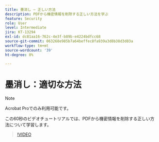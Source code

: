 ```yaml
---
title: 墨消し – 正しい方法
description: PDFから機密情報を削除する正しい方法を学ぶ
feature: Security
role: User
level: Intermediate
jira: KT-13294
exl-id: dc81aa16-762c-4e3f-b89b-e4224bdfcc68
source-git-commit: 063268e985b7a64beffec8fa939a3d8b38d3d03a
workflow-type: tm+mt
source-wordcount: '39'
ht-degree: 0%

---
```


# 墨消し：適切な方法

>[!NOTE]
>
>Acrobat Proでのみ利用可能です。

この60秒のビデオチュートリアルでは、PDFから機密情報を削除する正しい方法について学習します。

>[!VIDEO](https://video.tv.adobe.com/v/3436913?quality=12&learn=on&hidetitle=true&captions=jpn)
